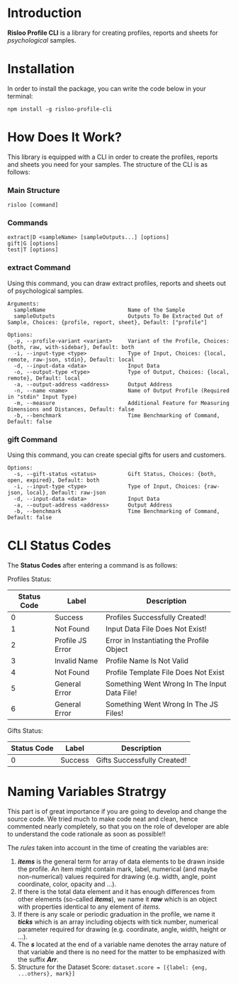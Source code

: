 # Introduction

**Risloo Profile CLI** is a library for creating profiles, reports and sheets for *psychological* samples.

# Installation

In order to install the package, you can write the code below in your terminal:

```
npm install -g risloo-profile-cli
```

# How Does It Work?

This library is equipped with a CLI in order to create the profiles, reports and sheets you need for your samples.
The structure of the CLI is as follows:

### Main Structure

```
risloo [command]
```

### Commands

```
extract|D <sampleName> [sampleOutputs...] [options]
gift|G [options]
test|T [options]
```

### **extract** Command

Using this command, you can draw extract profiles, reports and sheets out of psychological samples.

```
Arguments:
  sampleName                          Name of the Sample
  sampleOutputs                       Outputs To Be Extracted Out of Sample, Choices: {profile, report, sheet}, Default: ["profile"]

Options:
  -p, --profile-variant <variant>     Variant of the Profile, Choices: {both, raw, with-sidebar}, Default: both
  -i, --input-type <type>             Type of Input, Choices: {local, remote, raw-json, stdin}, Default: local
  -d, --input-data <data>             Input Data
  -o, --output-type <type>            Type of Output, Choices: {local, remote}, Default: local
  -a, --output-address <address>      Output Address
  -n, --name <name>                   Name of Output Profile (Required in "stdin" Input Type)
  -m, --measure                       Additional Feature for Measuring Dimensions and Distances, Default: false
  -b, --benchmark                     Time Benchmarking of Command, Default: false
```

### **gift** Command

Using this command, you can create special gifts for users and customers.

```
Options:
  -s, --gift-status <status>          Gift Status, Choices: {both, open, expired}, Default: both
  -i, --input-type <type>             Type of Input, Choices: {raw-json, local}, Default: raw-json
  -d, --input-data <data>             Input Data
  -a, --output-address <address>      Output Address
  -b, --benchmark                     Time Benchmarking of Command, Default: false
```

# CLI Status Codes

The **Status Codes** after entering a command is as follows:

Profiles Status:

  | Status Code | Label | Description |
  | ----------- | ----- | ----------- |
  | 0 | Success | Profiles Successfully Created! |
  | 1 | Not Found | Input Data File Does Not Exist! |
  | 2 | Profile JS Error | Error in Instantiating the Profile Object |
  | 3 | Invalid Name | Profile Name Is Not Valid |
  | 4 | Not Found | Profile Template File Does Not Exist |
  | 5 | General Error | Something Went Wrong In The Input Data File! |
  | 6 | General Error | Something Went Wrong In The JS Files! |

Gifts Status:

  | Status Code | Label | Description |
  | ----------- | ----- | ----------- |
  | 0 | Success | Gifts Successfully Created! |

# Naming Variables Stratrgy

This part is of great importance if you are going to develop and change the source code. We tried much to make code neat and clean, hence commented nearly completely, so that you on the role of developer are able to understand the code rationale as soon as possible!!

The *rules* taken into account in the time of creating the variables are:

1. ***items*** is the general term for array of data elements to be drawn inside the profile. An item might contain mark, label, numerical (and maybe non-numerical) values required for drawing (e.g. width, angle, point coordinate, color, opacity and ...).
2. If there is the total data element and it has enough differences from other elements (so-called ***items***), we name it ***raw*** which is an object with properties identical to any element of *items*.
3. If there is any scale or periodic graduation in the profile, we name it ***ticks*** which is an array including objects with tick number, numerical parameter required for drawing (e.g. coordinate, angle, width, height or ...).
4. The ***s*** located at the end of a variable name denotes the array nature of that variable and there is no need for the matter to be emphasized with the suffix ***Arr***.
5. Structure for the Dataset Score: `dataset.score = [{label: {eng, ...others}, mark}]`

